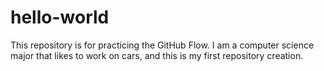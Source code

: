 # hello-world
This repository is for practicing the GitHub Flow.
I am a computer science major that likes to work on cars, and this is my first repository creation.
